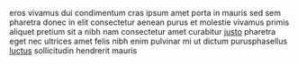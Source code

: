 eros vivamus dui condimentum cras ipsum amet porta in mauris sed sem pharetra
donec in elit consectetur aenean purus et molestie vivamus primis aliquet
pretium sit a nibh nam consectetur amet curabitur
[justo](generated_webpages/luctus2.md) pharetra eget nec ultrices amet felis
nibh enim pulvinar mi ut dictum purusphasellus
[luctus](generated_webpages/ultrices.md) sollicitudin hendrerit mauris